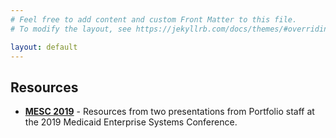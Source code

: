 ```yaml
---
# Feel free to add content and custom Front Matter to this file.
# To modify the layout, see https://jekyllrb.com/docs/themes/#overriding-theme-defaults

layout: default
---
```


## Resources

- **[MESC 2019](https://github.com/18F/mesc2019)** - Resources from two presentations from Portfolio staff at the 2019 Medicaid Enterprise Systems Conference.
